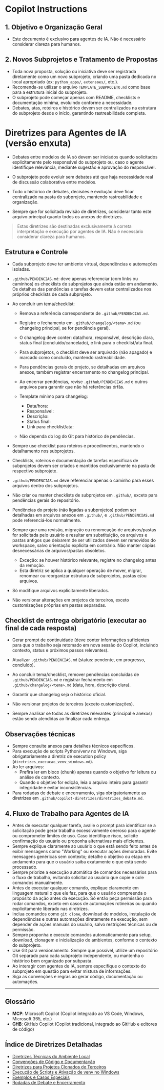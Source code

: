 # Copilot Instructions

## 1. Objetivo e Organização Geral

- Este documento é exclusivo para agentes de IA. Não é necessário considerar clareza para humanos.

## 2. Novos Subprojetos e Tratamento de Propostas

- Toda nova proposta, solução ou iniciativa deve ser registrada diretamente como um novo subprojeto, criando uma pasta dedicada no local apropriado (ex: `python_apps/`, `extensoes/`, etc.).
- Recomenda-se utilizar o arquivo `TEMPLATE_SUBPROJETO.md` como base para a estrutura inicial do subprojeto.
- O subprojeto pode começar apenas com README, checklists e documentação mínima, evoluindo conforme a necessidade.
- Debates, atas, roteiros e histórico devem ser centralizados na estrutura do subprojeto desde o início, garantindo rastreabilidade completa.



# Diretrizes para Agentes de IA (versão enxuta)

- Debates entre modelos de IA só devem ser iniciados quando solicitados explicitamente pelo responsável do subprojeto ou, caso o agente identifique relevância, mediante sugestão e aprovação do responsável.
- O subprojeto pode evoluir sem debates até que haja necessidade real de discussão colaborativa entre modelos.
- Todo o histórico de debates, decisões e evolução deve ficar centralizado na pasta do subprojeto, mantendo rastreabilidade e organização.

- Sempre que for solicitada revisão de diretrizes, considerar tanto este arquivo principal quanto todos os anexos de diretrizes.

> Estas diretrizes são destinadas exclusivamente à correta interpretação e execução por agentes de IA. Não é necessário considerar clareza para humanos.

## Estrutura e Controle

- Cada subprojeto deve ter ambiente virtual, dependências e automações isoladas.
- `.github/PENDENCIAS.md`: deve apenas referenciar (com links ou caminhos) os checklists de subprojetos que ainda estão em andamento. Os detalhes das pendências e tarefas devem estar centralizados nos próprios checklists de cada subprojeto.
- Ao concluir um tema/checklist:
	- Remova a referência correspondente de `.github/PENDENCIAS.md`.
	- Registre o fechamento em `.github/changelog/<tema>.md` (ou changelog principal, se for pendência geral).
	- O changelog deve conter: data/hora, responsável, descrição clara, status final (concluído/cancelado), e link para o checklist/ata final.
	- Para subprojetos, o checklist deve ser arquivado (não apagado) e marcado como concluído, mantendo rastreabilidade.
	- Para pendências gerais do projeto, se detalhadas em arquivos anexos, também registrar encerramento no changelog principal.
	- Ao encerrar pendências, revise `.github/PENDENCIAS.md` e outros arquivos para garantir que não há referências órfãs.

	- Template mínimo para changelog:
		- Data/hora:
		- Responsável:
		- Descrição:
		- Status final:
		- Link para checklist/ata:

	- Não dependa do log do Git para histórico de pendências.
- Sempre use checklist para roteiros e procedimentos, mantendo o detalhamento nos subprojetos.

 - Checklists, roteiros e documentação de tarefas específicas de subprojetos devem ser criados e mantidos exclusivamente na pasta do respectivo subprojeto.
 - `.github/PENDENCIAS.md` deve referenciar apenas o caminho para esses arquivos dentro dos subprojetos.
 - Não criar ou manter checklists de subprojetos em `.github/`, exceto para pendências gerais do repositório.
 - Pendências do projeto (não ligadas a subprojetos) podem ser detalhadas em arquivos anexos em `.github/`, e `.github/PENDENCIAS.md` pode referenciá-los normalmente.

 - Sempre que uma revisão, migração ou renomeação de arquivos/pastas for solicitada pelo usuário e resultar em substituição, os arquivos e pastas antigos que deixarem de ser utilizados devem ser removidos do workspace, salvo orientação explícita em contrário. Não manter cópias desnecessárias de arquivos/pastas obsoletos.
	 - Exceção: se houver histórico relevante, registre no changelog antes da remoção.
	 - Esta diretriz se aplica a qualquer operação de mover, migrar, renomear ou reorganizar estrutura de subprojetos, pastas e/ou arquivos.
- Só modifique arquivos explicitamente liberados.
- Não versionar alterações em projetos de terceiros, exceto customizações próprias em pastas separadas.


## Checklist de entrega obrigatório (executar ao final de cada resposta)

- Gerar prompt de continuidade (deve conter informações suficientes para que o trabalho seja retomado em nova sessão do Copilot, incluindo contexto, status e próximos passos relevantes).
- Atualizar `.github/PENDENCIAS.md` (status: pendente, em progresso, concluído).
- Ao concluir tema/checklist, remover pendências concluídas de `.github/PENDENCIAS.md` e registrar fechamento em `.github/changelog/<tema>.md` (data, hora, descrição clara).

- Garantir que changelog seja o histórico oficial.
- Não versionar projetos de terceiros (exceto customizações).
- Sempre analisar se todas as diretrizes relevantes (principal e anexos) estão sendo atendidas ao finalizar cada entrega.

## Observações técnicas

- Sempre consulte anexos para detalhes técnicos específicos.
- Para execução de scripts Python/venv no Windows, siga obrigatoriamente a diretriz de execution policy (`diretrizes_execucao_venv_windows.md`).
- Ao ler arquivos:
	- Prefira ler em bloco (chunk) apenas quando o objetivo for leitura ou análise de contexto.
	- Quando o objetivo for edição, leia o arquivo inteiro para garantir integridade e evitar inconsistências.
- Para rodadas de debate e encerramento, siga obrigatoriamente as diretrizes em `.github/copilot-diretrizes/diretrizes_debate.md`.

## 4. Fluxo de Trabalho para Agentes de IA

- Antes de executar qualquer tarefa, avalie o prompt para identificar se a solicitação pode gerar trabalho excessivamente oneroso para o agente ou comprometer limites de uso. Caso identifique risco, solicite confirmação do usuário ou proponha alternativas mais eficientes.
- Sempre explique claramente ao usuário o que está sendo feito antes de exibir mensagens como "Working" ou executar ações demoradas. Evite mensagens genéricas sem contexto; detalhe o objetivo ou etapa em andamento para que o usuário saiba exatamente o que está sendo processado.
- Sempre priorize a execução automática de comandos necessários para o fluxo de trabalho, evitando solicitar ao usuário que copie e cole comandos manualmente.
- Antes de executar qualquer comando, explique claramente em linguagem natural o que ele faz, para que o usuário compreenda o propósito da ação antes da execução. Só então peça permissão para rodar comandos, exceto em casos de automações rotineiras ou quando explicitamente liberado nas diretrizes.
- Inclua comandos como `git clone`, download de modelos, instalação de dependências e outras automações diretamente na execução, sem depender de ações manuais do usuário, salvo restrições técnicas ou de permissão.
- Sempre proponha e execute comandos automaticamente para setup, download, clonagem e inicialização de ambientes, conforme o contexto do subprojeto.
- Use Git para versionamento. Sempre que possível, utilize um repositório Git separado para cada subprojeto independente, ou mantenha o histórico bem organizado por subpasta.
- Ao interagir com agentes de IA, sempre especifique o contexto do subprojeto em questão para evitar mistura de informações.
- Siga as convenções e regras ao gerar código, documentação ou automações.

---


## Glossário

- **MCP**: Microsoft Copilot (Copilot integrado ao VS Code, Windows, Microsoft 365, etc.)
- **GHB**: GitHub Copilot (Copilot tradicional, integrado ao GitHub e editores de código)

## Índice de Diretrizes Detalhadas

- [Diretrizes Técnicas do Ambiente Local](./copilot-diretrizes/diretrizes_tecnicas.md) <!-- Consulte para requisitos de hardware, ambiente Python, CUDA, troubleshooting de GPU, etc. -->
- [Convenções de Código e Documentação](./copilot-diretrizes/convenções_codigo.md) <!-- Use ao gerar código, revisar padrões de nomenclatura, docstrings e organização de código. -->
- [Diretrizes para Projetos Clonados de Terceiros](./copilot-diretrizes/projetos_terceiros.md) <!-- Consulte ao lidar com projetos de terceiros, customizações, versionamento e separação de repositórios. -->
- [Execução de Scripts e Ativação de venv no Windows](./copilot-diretrizes/diretrizes_execucao_venv_windows.md) <!-- Use sempre que for ativar venv ou rodar scripts Python no Windows. -->
- [Exemplos e Casos Especiais](./copilot-diretrizes/exemplos_casos_especiais.md) <!-- Consulte para procedimentos de atualização de pendências, setup, CI, workflows e casos não convencionais. -->
- [Rodadas de Debate e Encerramento](./copilot-diretrizes/diretrizes_debate.md) <!-- Siga obrigatoriamente ao conduzir debates entre modelos de IA, consolidar decisões e registrar atas. -->
